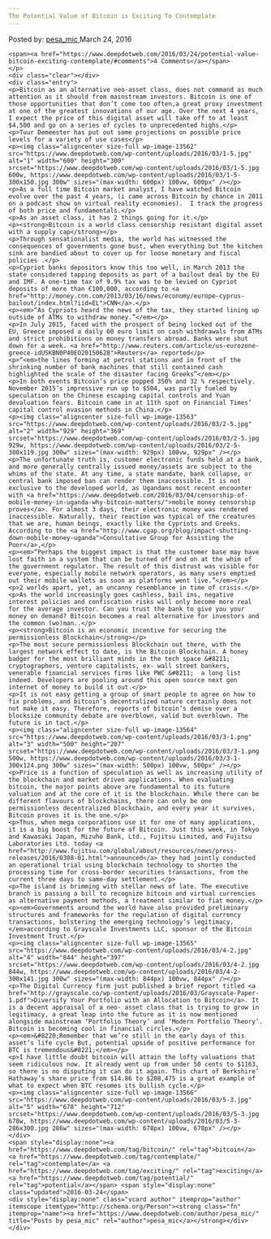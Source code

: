 ```yaml
---
The Potential Value of Bitcoin is Exciting To Contemplate
---
```

<article class="post-listing post-13561 post type-post status-publish format-standard has-post-thumbnail hentry  tag-bitcoin tag-contemplate tag-exciting tag-potential">
    <div class="post-inner">
        <span>Posted by: <a href="https://www.deepdotweb.com/author/pesa_mic/" title="">pesa_mic </a></span>
    <span>March 24, 2016</span>
    
    <span><a href="https://www.deepdotweb.com/2016/03/24/potential-value-bitcoin-exciting-contemplate/#comments">4 Comments</a></span>
    </p>
    <div class="clear"></div>
    <div class="entry">
    <p>Bitcoin as an alternative neo-asset class, does not command as much attention as it should from mainstream investors. Bitcoin is one of those opportunities that don’t come too often,a great proxy investment at one of the greatest innovations of our age. Over the next 4 years, I expect the price of this digital asset will take off to at least $4,500 and go on a series of cycles to unprecedented highs.</p>
    <p>Tuur Demeester has put out some projections on possible price levels for a variety of use cases</p>
    <p><img class="aligncenter size-full wp-image-13562" src="https://www.deepdotweb.com/wp-content/uploads/2016/03/1-5.jpg" alt="1" width="600" height="300" srcset="https://www.deepdotweb.com/wp-content/uploads/2016/03/1-5.jpg 600w, https://www.deepdotweb.com/wp-content/uploads/2016/03/1-5-300x150.jpg 300w" sizes="(max-width: 600px) 100vw, 600px" /></p>
    <p>As a full time Bitcoin market analyst, I have watched Bitcoin evolve over the past 4 years, (i came across Bitcoin by chance in 2011 on a podcast show on virtual reality economies).  I track the progress of both price and fundamentals.</p>
    <p>As an asset class, it has 2 things going for it.</p>
    <p><strong>Bitcoin is a world class censorship resistant digital asset with a supply cap</strong></p>
    <p>Through sensationalist media, the world has witnessed the consequences of governments gone bust, when everything but the kitchen sink are bandied about to cover up for loose monetary and fiscal policies .</p>
    <p>Cypriot banks depositors know this too well, in March 2013 the state considered tapping deposits as part of a bailout deal by the EU and IMF. A one-time tax of 9.9% tax was to be levied on Cypriot deposits of more than €100,000, according to <a href="http://money.cnn.com/2013/03/16/news/economy/europe-cyprus-bailout/index.html?iid=EL">CNN</a>.</p>
    <p><em>“As Cypriots heard the news of the tax, they started lining up outside of ATMs to withdraw money.”</em></p>
    <p>In July 2015, faced with the prospect of being locked out of the EU, Greece imposed a daily 60 euro limit on cash withdrawals from ATMs and strict prohibitions on money transfers abroad. Banks were shut down for a week. <a href="http://www.reuters.com/article/us-eurozone-greece-idUSKBN0P40EO20150628">Reuters</a> reported</p>
    <p>“<em>the lines forming at petrol stations and in front of the shrinking number of bank machines that still contained cash highlighted the scale of the disaster facing Greeks”</em></p>
    <p>In both events Bitcoin’s price popped 350% and 32 % respectively. November 2015’s impressive run up to $504, was partly fueled by speculation on the Chinese escaping capital controls and Yuan devaluation fears. Bitcoin came in at 11th spot on Financial Times’ capital control evasion methods in China.</p>
    <p><img class="aligncenter size-full wp-image-13563" src="https://www.deepdotweb.com/wp-content/uploads/2016/03/2-5.jpg" alt="2" width="929" height="369" srcset="https://www.deepdotweb.com/wp-content/uploads/2016/03/2-5.jpg 929w, https://www.deepdotweb.com/wp-content/uploads/2016/03/2-5-300x119.jpg 300w" sizes="(max-width: 929px) 100vw, 929px" /></p>
    <p>The unfortunate truth is, customer electronic funds held at a bank, and more generally centrally issued money/assets are subject to the whims of the state. At any time, a state mandate, bank collapse, or central bank imposed ban can render them inaccessible. It is not exclusive to the developed world, as Ugandans most recent encounter with <a href="https://www.deepdotweb.com/2016/03/04/censorship-of-mobile-money-in-uganda-why-bitcoin-matters/">mobile money censorship proves</a>. For almost 3 days, their electronic money was rendered inaccessible. Naturally, their reaction was typical of the creatures that we are, human beings, exactly like the Cypriots and Greeks. According to the <a href="http://www.cgap.org/blog/impact-shutting-down-mobile-money-uganda">Consultative Group for Assisting the Poor</a>,</p>
    <p><em>“Perhaps the biggest impact is that the customer base may have lost faith in a system that can be turned off and on at the whim of the government regulator. The result of this distrust was visible for everyone, especially mobile network operators, as many users emptied out their mobile wallets as soon as platforms went live.”</em></p>
    <p>2 worlds apart, yet, an uncanny resemblance in time of crisis.</p>
    <p>As the world increasingly goes cashless, bail ins, negative interest policies and confiscation risks will only become more real for the average investor. Can you trust the bank to give you your money on demand? Bitcoin becomes a real alternative for investors and the common (wo)man..</p>
    <p><strong>Bitcoin is an economic incentive for securing the permissionless Blockchain</strong></p>
    <p>The most secure permissionless Blockchain out there, with the largest network effect to date, is the Bitcoin Blockchain. A honey badger for the most brilliant minds in the tech space &#8211; cryptographers, venture capitalists, ex- wall street bankers, venerable financial services firms like PWC &#8211;  a long list indeed. Developers are pooling around this open source next gen internet of money to build it out.</p>
    <p>It is not easy getting a group of smart people to agree on how to fix problems, and bitcoin’s decentralized nature certainly does not not make it easy. Therefore, reports of bitcoin’s demise over a blocksize community debate are overblown, valid but overblown. The future is in tact.</p>
    <p><img class="aligncenter size-full wp-image-13564" src="https://www.deepdotweb.com/wp-content/uploads/2016/03/3-1.png" alt="3" width="500" height="207" srcset="https://www.deepdotweb.com/wp-content/uploads/2016/03/3-1.png 500w, https://www.deepdotweb.com/wp-content/uploads/2016/03/3-1-300x124.png 300w" sizes="(max-width: 500px) 100vw, 500px" /></p>
    <p>Price is a function of speculation as well as increasing utility of the blockchain and market driven applications. When evaluating bitcoin, the major points above are fundamental to its future valuation and at the core of it is the blockchain. While there can be different flavours of blockchains, there can only be one permissionless decentralized blockchain, and every year it survives, Bitcoin proves it is the one.</p>
    <p>Thus, when mega corporations use it for one of many applications, it is a big boost for the future of Bitcoin. Just this week, in Tokyo and Kawasaki Japan, Mizuho Bank, Ltd., Fujitsu Limited, and Fujitsu Laboratories Ltd. today <a href="http://www.fujitsu.com/global/about/resources/news/press-releases/2016/0308-01.html">announced</a> they had jointly conducted an operational trial using blockchain technology to shorten the processing time for cross-border securities transactions, from the current three days to same-day settlement.</p>
    <p>The island is brimming with stellar news of late. The executive branch is passing a bill to recognize bitcoin and virtual currencies as alternative payment methods, a treatment similar to fiat money.</p>
    <p><em>Governments around the world have also provided preliminary structures and frameworks for the regulation of digital currency transactions, bolstering the emerging technology’s legitimacy, </em>according to Grayscale Investments LLC, sponsor of the Bitcoin Investment Trust.</p>
    <p><img class="aligncenter size-full wp-image-13565" src="https://www.deepdotweb.com/wp-content/uploads/2016/03/4-2.jpg" alt="4" width="844" height="397" srcset="https://www.deepdotweb.com/wp-content/uploads/2016/03/4-2.jpg 844w, https://www.deepdotweb.com/wp-content/uploads/2016/03/4-2-300x141.jpg 300w" sizes="(max-width: 844px) 100vw, 844px" /></p>
    <p>The Digital Currency firm just published a brief report titled <a href="http://grayscale.co/wp-content/uploads/2016/03/Grayscale-Paper-1.pdf">Diversify Your Portfolio with an Allocation to Bitcoin</a>. It is a decent appraisal of a neo- asset class that is trying to grow in legitimacy, a great leap into the future as it is now mentioned alongside mainstream ‘Portfolio Theory’ and ‘Modern Portfolio Theory’. Bitcoin is becoming cool in financial circles.</p>
    <p><em>&#8220;Remember that we’re still in the early days of this asset’s life cycle But, potential upside of positive performance for BTC is tremendous&#8221;</em></p>
    <p>I have little doubt bitcoin will attain the lofty valuations that seem ridiculous now. It already went up from under 50 cents to $1163, so there is no disputing it can do it again. This chart of Berkshire’ Hathaway’s share price from $14.86 to $208,475 is a great example of what to expect when BTC resumes its bullish cycle.</p>
    <p><img class="aligncenter size-full wp-image-13566" src="https://www.deepdotweb.com/wp-content/uploads/2016/03/5-3.jpg" alt="5" width="678" height="712" srcset="https://www.deepdotweb.com/wp-content/uploads/2016/03/5-3.jpg 678w, https://www.deepdotweb.com/wp-content/uploads/2016/03/5-3-286x300.jpg 286w" sizes="(max-width: 678px) 100vw, 678px" /></p>
    </div>
    <span style="display:none"><a href="https://www.deepdotweb.com/tag/bitcoin/" rel="tag">bitcoin</a> <a href="https://www.deepdotweb.com/tag/contemplate/" rel="tag">contemplate</a> <a href="https://www.deepdotweb.com/tag/exciting/" rel="tag">exciting</a> <a href="https://www.deepdotweb.com/tag/potential/" rel="tag">potential</a></span> <span style="display:none" class="updated">2016-03-24</span>
    <div style="display:none" class="vcard author" itemprop="author" itemscope itemtype="http://schema.org/Person"><strong class="fn" itemprop="name"><a href="https://www.deepdotweb.com/author/pesa_mic/" title="Posts by pesa_mic" rel="author">pesa_mic</a></strong></div>
    </div>
</article>

